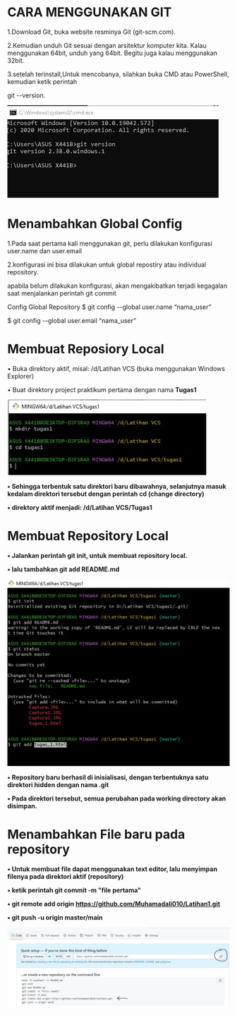 # CARA MENGGUNAKAN GIT
1.Download Git, buka website resminya Git (git-scm.com).

2.Kemudian unduh Git sesuai dengan arsitektur komputer kita. Kalau menggunakan 64bit, unduh yang 64bit. Begitu juga kalau menggunakan 32bit.

3.setelah terinstall,Untuk mencobanya, silahkan buka CMD atau PowerShell, kemudian ketik perintah

git --version.

![image](SC/1.png)

# Menambahkan Global Config

1.Pada saat pertama kali menggunakan git, perlu dilakukan konfigurasi user.name dan user.email

2.konfigurasi ini bisa dilakukan untuk global repostiry atau individual repository.

apabila belum dilakukan konfigurasi, akan mengakibatkan terjadi kegagalan saat menjalankan perintah git commit
    
Config Global Repository
$ git config --global user.name “nama_user”

$ git config --global user.email “nama_user”


# Membuat Reposiory Local

• Buka direktory aktif, misal: /d/Latihan VCS (buka menggunakan Windows Explorer)

• Buat direktory project praktikum pertama dengan nama <strong>Tugas1

![image](SC/2.png)

• Sehingga terbentuk satu direktori baru dibawahnya, selanjutnya masuk kedalam direktori tersebut dengan perintah <strong>cd</strong>
(change directory)

• direktory aktif menjadi: /d/Latihan VCS/Tugas1

# Membuat Repository Local

• Jalankan perintah git init, untuk membuat repository local.

• lalu tambahkan git add README.md

![image](SC/3.png)

• Repository baru berhasil di inisialisasi, dengan terbentuknya satu direktori hidden dengan nama .git

• Pada direktori tersebut, semua perubahan pada working directory akan disimpan.

# Menambahkan File baru pada repository

• Untuk membuat file dapat menggunakan text editor, lalu menyimpan filenya pada direktori aktif (repository)

• ketik perintah git commit -m "file pertama"

• git remote add origin https://github.com/Muhamadali010/Latihan1.git

• git push -u origin master/main

![image](SC/4.png)